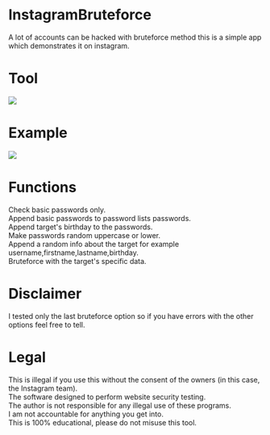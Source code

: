 # InstagramBruteforce
 A lot of accounts can be hacked with bruteforce method this is a simple app which demonstrates it on instagram.
 
# Tool
![](https://i.ibb.co/zR11QzB/instabrute.png)

# Example
![](https://i.ibb.co/30jk1JS/example-insta.png)

# Functions
 Check basic passwords only.<br/>
 Append basic passwords to password lists passwords.<br/>
 Append target's birthday to the passwords.<br/>
 Make passwords random uppercase or lower.<br/>
 Append a random info about the target for example username,firstname,lastname,birthday.<br/>
 Bruteforce with the target's specific data.
 
# Disclaimer
 I tested only the last bruteforce option so if you have errors with the other options feel free to tell.
 
# Legal
 This is illegal if you use this without the consent of the owners (in this case, the Instagram team).<br/>
 The software designed to perform website security testing.<br/>
 The author is not responsible for any illegal use of these programs.<br/>
 I am not accountable for anything you get into.<br/>
 This is 100% educational, please do not misuse this tool.
